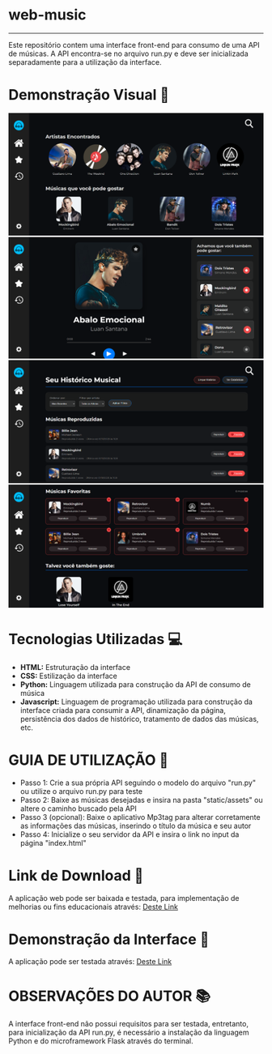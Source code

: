 # web-music
---
Este repositório contem uma interface front-end para consumo de uma API de músicas. A API encontra-se no arquivo run.py e deve ser inicializada separadamente para a utilização da interface.

# Demonstração Visual 🔎
![inicio](static/assets/index.png)
![login1](static/assets/reproducao.png)
![foto1](static/assets/paghistorico.png)
![foto1](static/assets/favoritas.png)

# Tecnologias Utilizadas 💻
- **HTML:** Estruturação da interface
- **CSS:** Estilização da interface
- **Python:** Linguagem utilizada para construção da API de consumo de música
- **Javascript:** Linguagem de programação utilizada para construção da interface criada para consumir a API, dinamização da página, persistência dos dados de histórico, tratamento de dados das músicas, etc.

# GUIA DE UTILIZAÇÃO 📝
- Passo 1: Crie a sua própria API seguindo o modelo do arquivo "run.py" ou utilize o arquivo run.py para teste
- Passo 2: Baixe as músicas desejadas e insira na pasta "static/assets" ou altere o caminho buscado pela API
- Passo 3 (opcional): Baixe o aplicativo Mp3tag para alterar corretamente as informações das músicas, inserindo o título da música e seu autor
- Passo 4: Inicialize o seu servidor da API e insira o link no input da página "index.html"

# Link de Download 💾
A aplicação web pode ser baixada e testada, para implementação de melhorias ou fins educacionais através: [Deste Link](https://downgit.github.io/#/home?url=https://github.com/carlossant77/web-music/tree/main)

# Demonstração da Interface 🚀
A aplicação pode ser testada através: [Deste Link](https://web-music-santiago.onrender.com/)

# OBSERVAÇÕES DO AUTOR 📚
A interface front-end não possui requisitos para ser testada, entretanto, para inicialização da API run.py, é necessário a instalação da linguagem Python e do microframework Flask através do terminal.

